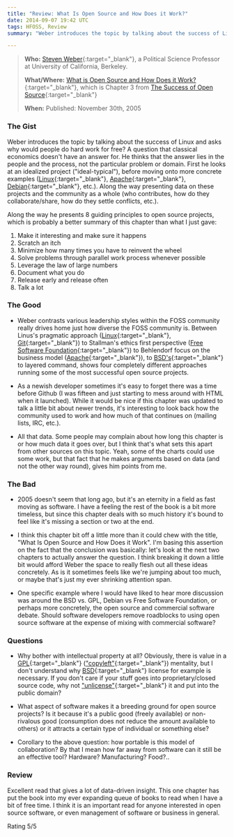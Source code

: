 ```yaml
---
title: "Review: What Is Open Source and How Does it Work?"
date: 2014-09-07 19:42 UTC
tags: HFOSS, Review
summary: "Weber introduces the topic by talking about the success of Linux and asks why would people do hard work for free? A question that classical economics doesn't have an answer for. He thinks that the answer lies in the people and the process, not the particular problem or domain."

---
```


>**Who:** [Steven Weber](http://en.wikipedia.org/wiki/Steven_Weber_(professor)){:target="_blank"}, a Political Science Professor at University of California, Berkeley.
>
>**What/Where:** [What is Open Source and How Does it Work?](http://hfoss-fossrit.rhcloud.com/static/books/Weber-SuccessofOpenSource-Chap3.pdf){:target="_blank"}, which is Chapter 3 from [The Success of Open Source](http://smile.amazon.com/Success-Open-Source-Steven-Weber/dp/0674018583/ref=smi_www_rcolv2_go_smi?_encoding=UTF8&*Version*=1&*entries*=0){:target="_blank"}
>
>**When:** Published: November 30th, 2005

### The Gist

Weber introduces the topic by talking about the success of Linux and asks why would people do hard work for free? A question that classical economics doesn't have an answer for. He thinks that the answer lies in the people and the process, not the particular problem or domain. First he looks at an idealized project ("ideal-typical"), before moving onto more concrete examples ([Linux](https://github.com/torvalds/linux){:target="_blank"}, [Apache](http://httpd.apache.org/){:target="_blank"}, [Debian](https://github.com/Debian){:target="_blank"}, etc.). Along the way presenting data on these projects and the community as a whole (who contributes, how do they collaborate/share, how do they settle conflicts, etc.).

Along the way he presents 8 guiding principles to open source projects, which is probably a better summary of this chapter than what I just gave:

1. Make it interesting and make sure it happens
2. Scratch an itch
3. Minimize how many times you have to reinvent the wheel
4. Solve problems through parallel work process whenever possible
5. Leverage the law of large numbers
6. Document what you do
7. Release early and release often
8. Talk a lot

### The Good
* Weber contrasts various leadership styles within the FOSS community really drives home just how diverse the FOSS community is. Between Linus's pragmatic approach ([Linux](https://github.com/torvalds/linux){:target="_blank"}, [Git](https://github.com/git/git){:target="_blank"}) to Stallman's ethics first perspective  ([Free Software Foundation](https://www.fsf.org/){:target="_blank"}) to Behlendorf focus on the business model ([Apache](http://httpd.apache.org/){:target="_blank"}), to [BSD's](http://www.bsd.org/){:target="_blank"} to layered command, shows four completely different approaches running some of the  most successful open source projects.

* As a newish developer sometimes it's easy to forget there was a time before Github (I was fifteen and just starting to mess around with HTML when it launched). While it would be nice if this chapter was updated to talk a little bit about newer trends, it's interesting to look back how the community used to work and how much of that continues on (mailing lists, IRC, etc.).

* All that data. Some people may complain about how long this chapter is or how much data it goes over, but I think that's what sets this apart from other sources on this topic. Yeah, some of the charts could use some work, but that fact that he makes arguments based on data (and not the other way round), gives him points from me.

### The Bad

* 2005 doesn't seem that long ago, but it's an eternity in a field as fast moving as software. I have a feeling the rest of the book is a bit more timeless, but since this chapter deals with so much history it's bound to feel like it's missing a section or two at the end.

* I think this chapter bit off a little more than it could chew with the title, "What Is Open Source and How Does it Work". I'm basing this assertion on the fact that the conclusion was basically: let's look at the next two chapters to actually answer the question. I think breaking it down a little bit would afford Weber the space to really flesh out all these ideas concretely. As is it sometimes feels like we're jumping about too much, or maybe that's just my ever shrinking attention span.

* One specific example where I would have liked to hear more discussion was around the BSD vs. GPL, Debian vs Free Software Foundation, or perhaps more concretely, the open source and commercial software debate. Should software developers remove roadblocks to using open source software at the expense of mixing with commercial software?

### Questions

*	Why bother with intellectual property at all? Obviously, there is value in a [GPL](http://choosealicense.com/licenses/gpl-2.0/){:target="_blank"} (["copyleft"](http://en.wikipedia.org/wiki/Copyleft){:target="_blank"}) mentality, but I don't understand why [BSD](http://choosealicense.com/licenses/isc/){:target="_blank"} license for example is necessary. If you don't care if your stuff goes into proprietary/closed source code, why not ["unlicense"](http://choosealicense.com/licenses/unlicense/){:target="_blank"} it and put into the public domain?

* What aspect of software makes it a breeding ground for open source projects? Is it because it's a public good (freely available) or non-rivalous good (consumption does not reduce the amount available to others) or it attracts a certain type of individual or something else?

* Corollary to the above question: how portable is this model of collaboration? By that I mean how far away from software can it still be an effective tool? Hardware? Manufacturing? Food?..

### Review

Excellent read that gives a lot of data-driven insight. This one chapter has put the book into my ever expanding queue of books to read when I have a bit of free time. I think it is an important read for anyone interested in open source software, or even management of software or business in general.

Rating 5/5
